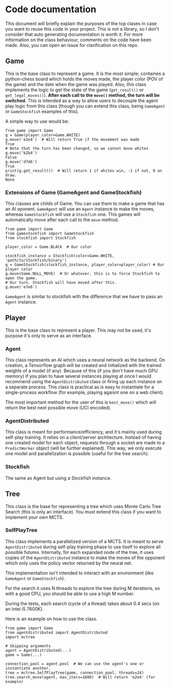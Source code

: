 # Code documentation

This document will briefly explain the purposes of the top clases in case you want to reuse this code in your project. This is not a library, so I don't consider that auto generating documentation is worth it. For more information on the class behaviour, comments on the code have been made. Also, you can open an issue for clarification on this repo.

## Game
This is the base class to represent a game. It is the most simple; containes a python-chess board which holds the moves made, the player color (POV of the game) and the date when the game was played. Also, this class implements the logic to get the state of the game (`get_result()` or `get_legal_moves()`). **After each call to the `move()` method, the turn will be switched**. This is intended as a way to allow users to decouple the agent play logic from this class (though you can extend this class, being `GameAgent` or `GameStockfish` examples of this).


A simple way to use would be:

```python3
from game import Game
g = Game(player_color=Game.WHITE)
g.move('e2e4')  # Will return True if the movement was made
True
# Note that the turn has been changed, so we cannot move whites
g.move('b2b4')
False
g.move('d7d6')
True
print(g.get_result())  # Will return 1 if whites win, -1 if not, 0 on draw.
None
```
### Extensions of Game (GameAgent and GameStockfish)
This classes are childs of Game. You can use them to make a game that has an AI oponent. `GameAgent` will use an `Agent` instance to make the moves, whereas `GameStockfish` will use a `Stockfish` one. This games will automatically move after each call to the `move` method.

```python3
from game import Game
from gamestockfish import GameStockfish
from stockfish import Stockfish

player_color = Game.BLACK  # Our color

stockfish_instance = Stockfish(color=Game.WHITE, 'path/to/stockfish/binary')
g = GameStockfish(stockfish_instance, player_color=player_color) # Our player color
g.move(Game.NULL_MOVE)  # Or whatever, this is to force Stockfish to open the game.
# Our turn. Stockfish will have moved after this.
g.move('e7e6')
```

`GameAgent` is similar to stockfish with the difference that we have to pass an `Agent` instance.


## Player

This is the base class to represent a player. This may not be used, it's purpose it's only to serve as an interface.

### Agent

This class represents an AI which uses a neural network as the backend. On creation, a Tensorflow graph will be created and initialized with the trained weights of a model (if any). Because of this (if you don't have much GPU memory) if you plan to have several instances playing at once I would recommend using the `AgentDistributed` class or firing up each instance on a separate process. This class is practical as is easy to instantiate for a single-process workflow (for example, playing agaisnt one on a web client).

The most important method for the user of this is `best_move()` which will return the best next possible move (UCI encoded).

### AgentDistributed

This class is meant for performance/efficiency, and it's mainly used during self-play training. It relies on a client/server architecture. Instead of having one created model for each object, requests through a socket are made to a `PredictWorker` object (will be further explained). This way, we only execute one model and parallelization is possible (useful for the tree search).

### Stockfish

The same as Agent but using a Stockfish instance. 


## Tree

This class is the base for representing a tree which uses Monte Carlo Tree Search (this is only an interface). You must extend this class if you want to implement your own MCTS.

### SelfPlayTree

This class implements a parallelized version of a MCTS. It is meant to serve `AgentDistributed` during self-play training phase to use itself to explore all possible futures. Internally, for each expanded node of the tree, it uses copies of the `AgentDistributed` instance to make the moves of the opponent which only uses the policy vector returned by the neural net.

This implementation isn't intended to interact with an environment (like `GameAgent` or `GameStockfish`).

For the search it uses N threads to explore the tree during M iterations, so with a good CPU, you should be able to use a high M number.

During the tests, each search (cycle of a thread) takes about 0.4 secs (on an Intel i5 7600K).

Here is an example on how to use the class.

```python3
from game import Game
from agentdistributed import AgentDistributed
import mctree

# Skipping arguments
agent = AgentDistributed(...)
game = Game(...)

connection_pool = agent.pool  # We can use the agent's one or instantiate another.
tree = mctree.SelfPlayTree(game, connection_pool, threads=24)
tree.search_move(agent, max_iters=1600)  # Will return 'e2e4' (for example)
```







